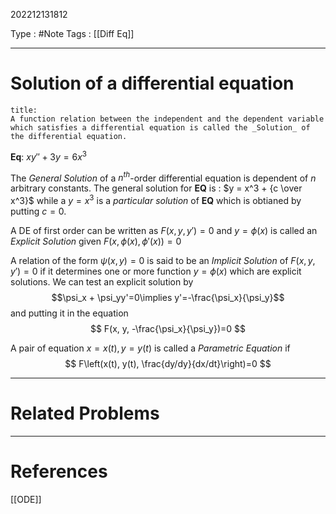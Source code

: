 202212131812

Type : #Note
Tags : [[Diff Eq]]

---
# Solution of a differential equation

```ad-note
title:
A function relation between the independent and the dependent variable which satisfies a differential equation is called the _Solution_ of the differential equation.
```

__Eq__: $xy'' + 3y = 6x^3$

The _General Solution_ of a $n^{th}$-order differential equation is dependent of $n$ arbitrary constants.
The general solution for __EQ__ is : $y = x^3 + {c \over x^3}$ while a $y = x^3$ is a _particular solution_ of __EQ__ which is obtianed by putting $c=0$.

A DE of first order can be written as $F(x, y, y') = 0$ and $y = \phi(x)$ is called an _Explicit Solution_ given $F(x, \phi(x), \phi'(x))=0$  

A relation of the form $\psi(x, y)=0$ is said to be an _Implicit Solution_ of $F(x, y, y')=0$ if it determines one or more function $y=\phi(x)$ which are explicit solutions. We can test an explicit solution by
$$\psi_x + \psi_yy'=0\implies y'=-\frac{\psi_x}{\psi_y}$$
and putting it in the equation
$$
F(x, y, -\frac{\psi_x}{\psi_y})=0
$$

A pair of equation $x=x(t),y=y(t)$ is called a _Parametric Equation_ if 
$$
F\left(x(t), y(t), \frac{dy/dy}{dx/dt}\right)=0
$$

---
# Related Problems

---
# References
[[ODE]]